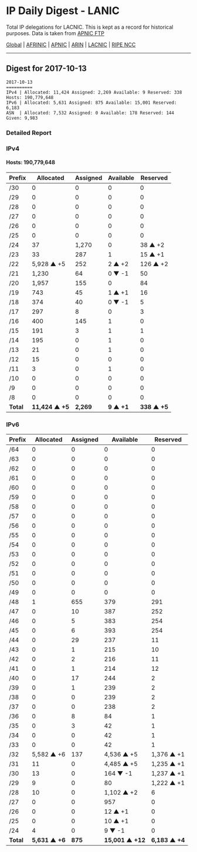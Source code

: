 # IP Daily Digest - LANIC

Total IP delegations for LACNIC. This is kept as a record for historical purposes. Data is taken from [APNIC FTP](https://ftp.apnic.net/)

[Global](https://github.com/csmets/IP-Daily-Digest) | [AFRINIC](https://github.com/csmets/IP-Daily-Digest/tree/master/archives/AFRINIC) | [APNIC](https://github.com/csmets/IP-Daily-Digest/tree/master/archives/APNIC) | [ARIN](https://github.com/csmets/IP-Daily-Digest/tree/master/archives/ARIN) | [LACNIC](https://github.com/csmets/IP-Daily-Digest/tree/master/archives/LACNIC) | [RIPE NCC](https://github.com/csmets/IP-Daily-Digest/tree/master/archives/RIPE_NCC)

---

## Digest for 2017-10-13
```
2017-10-13
==========
IPv4 | Allocated: 11,424 Assigned: 2,269 Available: 9 Reserved: 338 Hosts: 190,779,648
IPv6 | Allocated: 5,631 Assigned: 875 Available: 15,001 Reserved: 6,183
ASN  | Allocated: 7,532 Assigned: 0 Available: 178 Reserved: 144 Given: 9,983
```

### Detailed Report

### IPv4

#### Hosts: **190,779,648**

| Prefix | Allocated | Assigned | Available | Reserved |
| ----- | ----- | ----- | ----- | ----- |
| /30 | 0 | 0 | 0 | 0 |
| /29 | 0 | 0 | 0 | 0 |
| /28 | 0 | 0 | 0 | 0 |
| /27 | 0 | 0 | 0 | 0 |
| /26 | 0 | 0 | 0 | 0 |
| /25 | 0 | 0 | 0 | 0 |
| /24 | 37 | 1,270 | 0 | 38 ▲ +2 |
| /23 | 33 | 287 | 1 | 15 ▲ +1 |
| /22 | 5,928 ▲ +5 | 252 | 2 ▲ +2 | 126 ▲ +2 |
| /21 | 1,230 | 64 | 0 ▼ -1 | 50 |
| /20 | 1,957 | 155 | 0 | 84 |
| /19 | 743 | 45 | 1 ▲ +1 | 16 |
| /18 | 374 | 40 | 0 ▼ -1 | 5 |
| /17 | 297 | 8 | 0 | 3 |
| /16 | 400 | 145 | 1 | 0 |
| /15 | 191 | 3 | 1 | 1 |
| /14 | 195 | 0 | 1 | 0 |
| /13 | 21 | 0 | 1 | 0 |
| /12 | 15 | 0 | 0 | 0 |
| /11 | 3 | 0 | 1 | 0 |
| /10 | 0 | 0 | 0 | 0 |
| /9 | 0 | 0 | 0 | 0 |
| /8 | 0 | 0 | 0 | 0 |
| **Total** | **11,424 ▲ +5** | **2,269** | **9 ▲ +1** | **338 ▲ +5** |

### IPv6

| Prefix | Allocated | Assigned | Available | Reserved |
| ----- | ----- | ----- | ----- | ----- |
| /64 | 0 | 0 | 0 | 0 |
| /63 | 0 | 0 | 0 | 0 |
| /62 | 0 | 0 | 0 | 0 |
| /61 | 0 | 0 | 0 | 0 |
| /60 | 0 | 0 | 0 | 0 |
| /59 | 0 | 0 | 0 | 0 |
| /58 | 0 | 0 | 0 | 0 |
| /57 | 0 | 0 | 0 | 0 |
| /56 | 0 | 0 | 0 | 0 |
| /55 | 0 | 0 | 0 | 0 |
| /54 | 0 | 0 | 0 | 0 |
| /53 | 0 | 0 | 0 | 0 |
| /52 | 0 | 0 | 0 | 0 |
| /51 | 0 | 0 | 0 | 0 |
| /50 | 0 | 0 | 0 | 0 |
| /49 | 0 | 0 | 0 | 0 |
| /48 | 1 | 655 | 379 | 291 |
| /47 | 0 | 10 | 387 | 252 |
| /46 | 0 | 5 | 383 | 254 |
| /45 | 0 | 6 | 393 | 254 |
| /44 | 0 | 29 | 237 | 11 |
| /43 | 0 | 1 | 215 | 10 |
| /42 | 0 | 2 | 216 | 11 |
| /41 | 0 | 1 | 214 | 12 |
| /40 | 0 | 17 | 244 | 2 |
| /39 | 0 | 1 | 239 | 2 |
| /38 | 0 | 0 | 239 | 2 |
| /37 | 0 | 0 | 238 | 2 |
| /36 | 0 | 8 | 84 | 1 |
| /35 | 0 | 3 | 42 | 1 |
| /34 | 0 | 0 | 42 | 1 |
| /33 | 0 | 0 | 42 | 1 |
| /32 | 5,582 ▲ +6 | 137 | 4,536 ▲ +5 | 1,376 ▲ +1 |
| /31 | 11 | 0 | 4,485 ▲ +5 | 1,235 ▲ +1 |
| /30 | 13 | 0 | 164 ▼ -1 | 1,237 ▲ +1 |
| /29 | 9 | 0 | 80 | 1,222 ▲ +1 |
| /28 | 10 | 0 | 1,102 ▲ +2 | 6 |
| /27 | 0 | 0 | 957 | 0 |
| /26 | 0 | 0 | 12 ▲ +1 | 0 |
| /25 | 0 | 0 | 10 ▲ +1 | 0 |
| /24 | 4 | 0 | 9 ▼ -1 | 0 |
| **Total** | **5,631 ▲ +6** | **875** | **15,001 ▲ +12** | **6,183 ▲ +4** |
